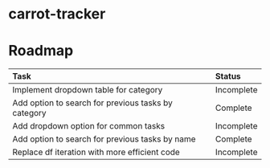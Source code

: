 # carrot-tracker

# Roadmap
| Task                                                       | Status                              |
|:-----------------------------------------------------------|:------------------------------------|
| Implement dropdown table for category                      | Incomplete                          |
| Add option to search for previous tasks by category        | Complete                            |
| Add dropdown option for common tasks                       | Incomplete                          |
| Add option to search for previous tasks by name            | Complete                            |
| Replace df iteration with more efficient code              | Incomplete                          |
